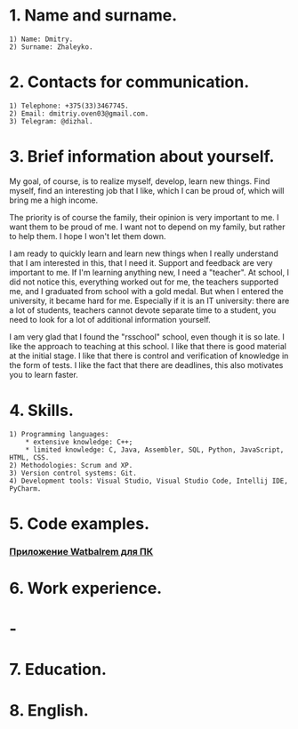 # 1. Name and surname.
    1) Name: Dmitry.
    2) Surname: Zhaleyko.
# 2. Contacts for communication.
    1) Telephone: +375(33)3467745.
    2) Email: dmitriy.oven03@gmail.com.
    3) Telegram: @dizhal.
# 3. Brief information about yourself.
My goal, of course, is to realize myself, develop, learn new things. Find myself, find an interesting job that I like, which I can be proud of, which will bring me a high income.

The priority is of course the family, their opinion is very important to me. I want them to be proud of me. I want not to depend on my family, but rather to help them. I hope I won't let them down.

I am ready to quickly learn and learn new things when I really understand that I am interested in this, that I need it. Support and feedback are very important to me. If I'm learning anything new, I need a "teacher". At school, I did not notice this, everything worked out for me, the teachers supported me, and I graduated from school with a gold medal. But when I entered the university, it became hard for me. Especially if it is an IT university: there are a lot of students, teachers cannot devote separate time to a student, you need to look for a lot of additional information yourself.

I am very glad that I found the "rsschool" school, even though it is so late. I like the approach to teaching at this school. I like that there is good material at the initial stage. I like that there is control and verification of knowledge in the form of tests. I like the fact that there are deadlines, this also motivates you to learn faster.

# 4. Skills.
    1) Programming languages: 
        * extensive knowledge: C++;
        * limited knowledge: C, Java, Assembler, SQL, Python, JavaScript, HTML, CSS.
    2) Methodologies: Scrum and XP.
    3) Version control systems: Git.
    4) Development tools: Visual Studio, Visual Studio Code, Intellij IDE, PyCharm.
# 5. Code examples.
### [Приложение Watbalrem для ПК](https://github.com/dizhal/Project_Trtpo/tree/master/Project/Code)
# 6. Work experience.
# -
# 7. Education.
# 8. English.